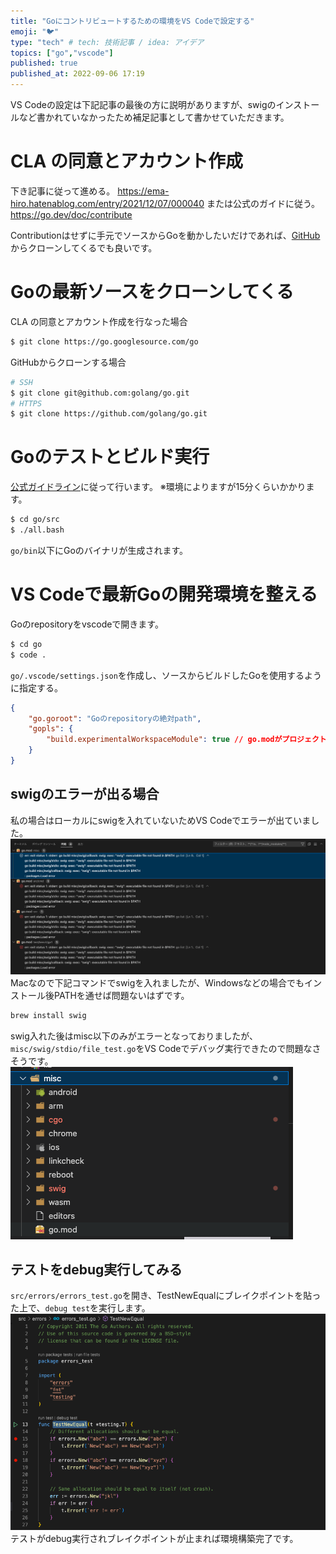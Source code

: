 ```yaml
---
title: "Goにコントリビュートするための環境をVS Codeで設定する"
emoji: "🐦"
type: "tech" # tech: 技術記事 / idea: アイデア
topics: ["go","vscode"]
published: true
published_at: 2022-09-06 17:19
---
```

VS Codeの設定は下記記事の最後の方に説明がありますが、swigのインストールなど書かれていなかったため補足記事として書かせていただきます。
# CLA の同意とアカウント作成
下き記事に従って進める。
https://ema-hiro.hatenablog.com/entry/2021/12/07/000040
または公式のガイドに従う。
https://go.dev/doc/contribute

Contributionはせずに手元でソースからGoを動かしたいだけであれば、[GitHub](https://github.com/golang/go)からクローンしてくるでも良いです。

# Goの最新ソースをクローンしてくる
CLA の同意とアカウント作成を行なった場合
```bash
$ git clone https://go.googlesource.com/go
```
GitHubからクローンする場合
```bash
# SSH
$ git clone git@github.com:golang/go.git
# HTTPS
$ git clone https://github.com/golang/go.git
```
# Goのテストとビルド実行
[公式ガイドライン](https://go.dev/doc/contribute#sending_a_change_gerrit)に従って行います。
※環境によりますが15分くらいかかります。
```bash
$ cd go/src
$ ./all.bash
```
`go/bin`以下にGoのバイナリが生成されます。

# VS Codeで最新Goの開発環境を整える
Goのrepositoryをvscodeで開きます。
```bash
$ cd go
$ code .
```

`go/.vscode/settings.json`を作成し、ソースからビルドしたGoを使用するように指定する。
```json
{
	"go.goroot": "Goのrepositoryの絶対path",
	"gopls": {
		"build.experimentalWorkspaceModule": true // go.modがプロジェクトルートにない場合にはtrueにする必要がある
	}
}
```

## swigのエラーが出る場合
私の場合はローカルにswigを入れていないためVS Codeでエラーが出ていました。
![](/images/go-contribute-vscode-setting/swig-error.png)
Macなので下記コマンドでswigを入れましたが、Windowsなどの場合でもインストール後PATHを通せば問題ないはずです。
```bash
brew install swig
```
swig入れた後はmisc以下のみがエラーとなっておりましたが、`misc/swig/stdio/file_test.go`をVS Codeでデバッグ実行できたので問題なさそうです。
![](/images/go-contribute-vscode-setting/misc-error.png)

## テストをdebug実行してみる
`src/errors/errors_test.go`を開き、TestNewEqualにブレイクポイントを貼った上で、`debug test`を実行します。
![](/images/go-contribute-vscode-setting/debug-test.png)
テストがdebug実行されブレイクポイントが止まれば環境構築完了です。



